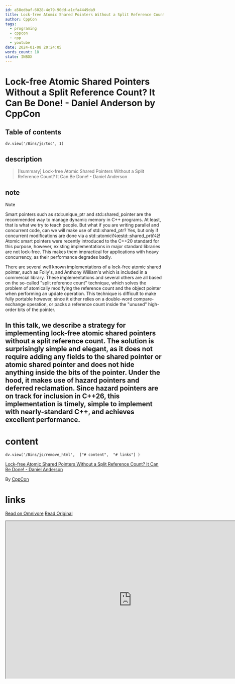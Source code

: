```yaml
---
id: a58edbaf-6028-4e79-90dd-a1cfa4449da9
title: Lock-free Atomic Shared Pointers Without a Split Reference Count? It Can Be Done! - Daniel Anderson
author: CppCon
tags:
  - programing
  - cppcon
  - cpp
  - youtube
date: 2024-01-08 20:24:05
words_count: 18
state: INBOX
---
```


# Lock-free Atomic Shared Pointers Without a Split Reference Count? It Can Be Done! - Daniel Anderson by CppCon
## Table of contents
```dataviewjs 
dv.view('/Bins/js/toc', 1) 
```


## description
>[!summary] 
> Lock-free Atomic Shared Pointers Without a Split Reference Count? It Can Be Done! - Daniel Anderson

## note
>[!note] 
>   
Smart pointers such as std::unique_ptr and std::shared_pointer are the recommended way to manage dynamic memory in C++ programs. At least, that is what we try to teach people. But what if you are writing parallel and concurrent code, can we will make use of std::shared_ptr? Yes, but only if concurrent modifications are done via a std::atomicï¼œstd::shared_prtï¼ž! Atomic smart pointers were recently introduced to the C++20 standard for this purpose, however, existing implementations in major standard libraries are not lock-free. This makes them impractical for applications with heavy concurrency, as their performance degrades badly.

There are several well known implementations of a lock-free atomic shared pointer, such as Folly's, and Anthony William's which is included in a commercial library. These implementations and several others are all based on the so-called "split reference count" technique, which solves the problem of atomically modifying the reference count and the object pointer when performing an update operation. This technique is difficult to make fully portable however, since it either relies on a double-word compare-exchange operation, or packs a reference count inside the "unused" high-order bits of the pointer.

In this talk, we describe a strategy for implementing lock-free atomic shared pointers without a split reference count. The solution is surprisingly simple and elegant, as it does not require adding any fields to the shared pointer or atomic shared pointer and does not hide anything inside the bits of the pointer. Under the hood, it makes use of hazard pointers and deferred reclamation. Since hazard pointers are on track for inclusion in C++26, this implementation is timely, simple to implement with nearly-standard C++, and achieves excellent performance.
---

# content
```dataviewjs 
dv.view('/Bins/js/remove_html',  ["# content",  "# links"] ) 
```
[Lock-free Atomic Shared Pointers Without a Split Reference Count? It Can Be Done! - Daniel Anderson](https://www.youtube.com/watch?v=lNPZV9Iqo3U)

By [CppCon](https://www.youtube.com/@CppCon)



# links
[Read on Omnivore](https://omnivore.app/me/https-www-youtube-com-watch-v-l-npzv-9-iqo-3-u-18cea514a41)
[Read Original](https://www.youtube.com/watch?v=lNPZV9Iqo3U)

<iframe src="https://www.youtube.com/watch?v=lNPZV9Iqo3U"  width="800" height="500"></iframe>
